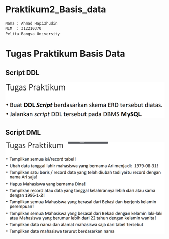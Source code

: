 # Praktikum2_Basis_data
```
Nama : Ahmad Hapizhudin
NIM  : 312210370
Pelita Bangsa University
```
# Tugas Praktikum Basis Data 
## Script DDL
![](https://github.com/hafizalkariem/Praktikum2_Basis_data/blob/main/img/Screenshot%202023-04-09%20073258.png)
## Script DML


![](https://github.com/hafizalkariem/Praktikum2_Basis_data/blob/main/img/Screenshot%202023-04-09%20073528.png)

